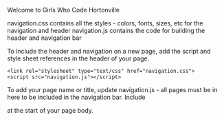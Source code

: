 Welcome to Girls Who Code Hortonville 

navigation.css contains all the styles - colors, fonts, sizes, etc for the navigation and header
navigation.js contains the code for building the header and navigation bar

To include the header and navigation on a new page, add the script and style sheet references in the header of your page.

	<link rel="stylesheet" type="text/css" href="navigation.css">
	<script src="navigation.js"></script>

To add your page name or title, update navigation.js - all pages must be in here to be included in the navigation bar.
Include  <div id="headerContainer"></div> at the start of your page body.
